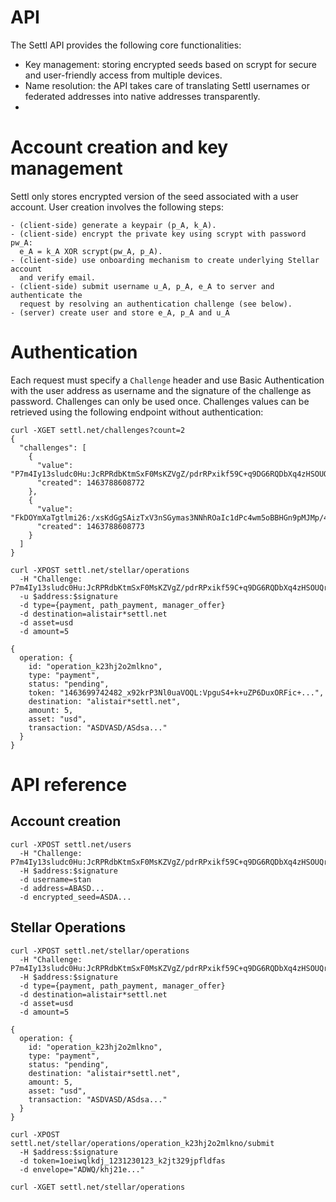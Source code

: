 # API

The Settl API provides the following core functionalities:
- Key management: storing encrypted seeds based on scrypt for secure and
  user-friendly access from multiple devices.
- Name resolution: the API takes care of translating Settl usernames or
  federated addresses into native addresses transparently.
- 

# Account creation and key management

Settl only stores encrypted version of the seed associated with a user
account. User creation involves the following steps:

```
- (client-side) generate a keypair (p_A, k_A).
- (client-side) encrypt the private key using scrypt with password pw_A:
  e_A = k_A XOR scrypt(pw_A, p_A).
- (client-side) use onboarding mechanism to create underlying Stellar account
  and verify email.
- (client-side) submit username u_A, p_A, e_A to server and authenticate the
  request by resolving an authentication challenge (see below).
- (server) create user and store e_A, p_A and u_A
```

# Authentication

Each request must specify a `Challenge` header and use Basic Authentication
with the user address as username and the signature of the challenge as
password. Challenges can only be used once. Challenges values can be retrieved
using the following endpoint without authentication:
```
curl -XGET settl.net/challenges?count=2
{
  "challenges": [
    {
      "value": "P7m4Iy13sludc0Hu:JcRPRdbKtmSxF0MsKZVgZ/pdrRPxikf59C+q9DG6RQDbXq4zHSOUQriBF187d1VPSPCLIYqJVtqgRM1xXhukAw==",
      "created": 1463788608772
    },
    {
      "value": "FkDOYmXaTgtlmi26:/xsKdGgSAizTxV3nSGymas3NNhROaIc1dPc4wm5oBBHGn9pMJMp/464wCf9dxMEEHW4aY7ycYHli4uZKldqWAQ==",
      "created": 1463788608773
    }
  ]
}
```

```
curl -XPOST settl.net/stellar/operations
  -H "Challenge: P7m4Iy13sludc0Hu:JcRPRdbKtmSxF0MsKZVgZ/pdrRPxikf59C+q9DG6RQDbXq4zHSOUQriBF187d1VPSPCLIYqJVtqgRM1xXhukAw=="
  -u $address:$signature
  -d type={payment, path_payment, manager_offer}
  -d destination=alistair*settl.net
  -d asset=usd
  -d amount=5

{
  operation: {
    id: "operation_k23hj2o2mlkno",
    type: "payment",
    status: "pending",
    token: "1463699742482_x92krP3Nl0uaVOQL:VpguS4+k+uZP6DuxORFic+...",
    destination: "alistair*settl.net",
    amount: 5,
    asset: "usd",
    transaction: "ASDVASD/ASdsa..."
  }
}
```

# API reference

## Account creation

```
curl -XPOST settl.net/users
  -H "Challenge: P7m4Iy13sludc0Hu:JcRPRdbKtmSxF0MsKZVgZ/pdrRPxikf59C+q9DG6RQDbXq4zHSOUQriBF187d1VPSPCLIYqJVtqgRM1xXhukAw=="
  -H $address:$signature
  -d username=stan
  -d address=ABASD...
  -d encrypted_seed=ASDA...
```

## Stellar Operations

```
curl -XPOST settl.net/stellar/operations
  -H "Challenge: P7m4Iy13sludc0Hu:JcRPRdbKtmSxF0MsKZVgZ/pdrRPxikf59C+q9DG6RQDbXq4zHSOUQriBF187d1VPSPCLIYqJVtqgRM1xXhukAw=="
  -H $address:$signature
  -d type={payment, path_payment, manager_offer}
  -d destination=alistair*settl.net
  -d asset=usd
  -d amount=5

{
  operation: {
    id: "operation_k23hj2o2mlkno",
    type: "payment",
    status: "pending",
    destination: "alistair*settl.net",
    amount: 5,
    asset: "usd",
    transaction: "ASDVASD/ASdsa..."
  }
}

```

```
curl -XPOST settl.net/stellar/operations/operation_k23hj2o2mlkno/submit
  -H $address:$signature
  -d token=1oeiwqlkdj_1231230123_k2jt329jpfldfas
  -d envelope="ADWQ/khj21e..."
```

```
curl -XGET settl.net/stellar/operations
```
